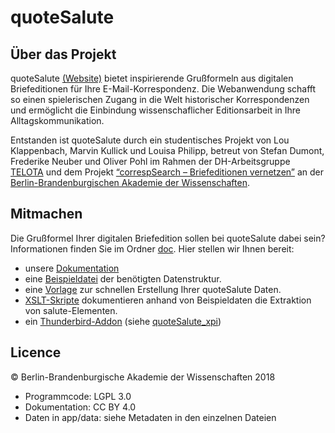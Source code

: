 # quoteSalute

## Über das Projekt

quoteSalute [(Website)](https://correspsearch.net/quotesalute/index.xql) bietet inspirierende Grußformeln aus digitalen Briefeditionen für Ihre E-Mail-Korrespondenz. Die Webanwendung schafft so einen spielerischen Zugang in die Welt historischer Korrespondenzen und ermöglicht die Einbindung wissenschaflicher Editionsarbeit in Ihre Alltagskommunikation.

Entstanden ist quoteSalute durch ein studentisches Projekt von Lou Klappenbach, Marvin Kullick und Louisa Philipp, betreut von Stefan Dumont, Frederike Neuber und Oliver Pohl im Rahmen der DH-Arbeitsgruppe [TELOTA](http://www.bbaw.de/telota) und dem Projekt [“correspSearch – Briefeditionen vernetzen”](http://correspsearch.net) an der [Berlin-Brandenburgischen Akademie der Wissenschaften](http://www.bbaw.de).

## Mitmachen

Die Grußformel Ihrer digitalen Briefedition sollen bei quoteSalute dabei sein? Informationen finden Sie im Ordner [doc](https://github.com/telota/quoteSalute/tree/master/doc). Hier stellen wir Ihnen bereit:

* unsere [Dokumentation](https://github.com/telota/quoteSalute/blob/master/doc/documentation-de.md)
* eine [Beispieldatei](https://github.com/telota/quoteSalute/blob/master/doc/example.xml) der benötigten Datenstruktur.
* eine [Vorlage](https://github.com/telota/quoteSalute/blob/master/doc/template.xml) zur schnellen Erstellung Ihrer quoteSalute Daten.
* [XSLT-Skripte](https://github.com/telota/quoteSalute/tree/master/doc/xslt-examples) dokumentieren anhand von Beispieldaten die Extraktion von salute-Elementen.
* ein [Thunderbird-Addon](https://github.com/telota/quoteSalute_xpi/releases/download/v0.2.5/quotesalute-0.2.5_build11.xpi) (siehe [quoteSalute_xpi](https://github.com/telota/quotesalute_xpi))

## Licence

© Berlin-Brandenburgische Akademie der Wissenschaften 2018

* Programmcode: LGPL 3.0
* Dokumentation: CC BY 4.0
* Daten in app/data: siehe Metadaten in den einzelnen Dateien